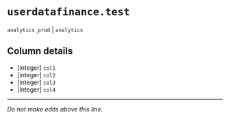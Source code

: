 # `userdatafinance.test`
`analytics_prod` | `analytics`

## Column details
* [integer]   `col1`
* [integer]   `col2`
* [integer]   `col3`
* [integer]   `col4`

-------------------------------------------------------------------------------
*Do not make edits above this line.*

